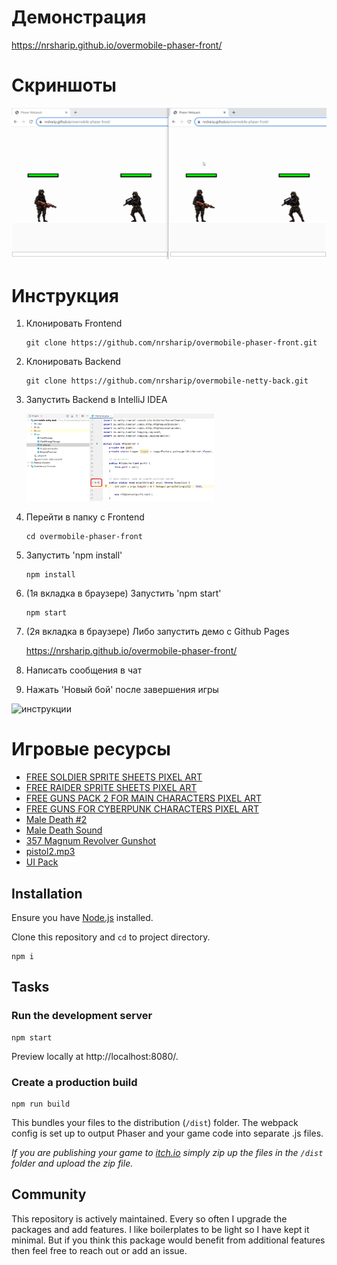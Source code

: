# Демонстрация

https://nrsharip.github.io/overmobile-phaser-front/

# Скриншоты

![запуск](docs/run-1.gif)

# Инструкция

1. Клонировать Frontend

   ```
   git clone https://github.com/nrsharip/overmobile-phaser-front.git
   ```
2. Клонировать Backend

   ```
   git clone https://github.com/nrsharip/overmobile-netty-back.git
   ```
3. Запустить Backend в IntelliJ IDEA

   <img src="docs/intellij.png" width="300">

5. Перейти в папку с Frontend

   ```
   cd overmobile-phaser-front
   ```

6. Запустить 'npm install'

   ```
   npm install
   ```
7. (1я вкладка в браузере) Запустить 'npm start'

   ```
   npm start
   ```

8. (2я вкладка в браузере) Либо запустить демо с Github Pages

   https://nrsharip.github.io/overmobile-phaser-front/

9. Написать сообщения в чат

10. Нажать 'Новый бой' после завершения игры

![инструкции](docs/run-2.gif)

# Игровые ресурсы

- [FREE SOLDIER SPRITE SHEETS PIXEL ART](https://craftpix.net/freebies/free-soldier-sprite-sheets-pixel-art/)
- [FREE RAIDER SPRITE SHEETS PIXEL ART](https://craftpix.net/freebies/free-raider-sprite-sheets-pixel-art/)
- [FREE GUNS PACK 2 FOR MAIN CHARACTERS PIXEL ART](https://craftpix.net/freebies/free-guns-pack-2-for-main-characters-pixel-art/)
- [FREE GUNS FOR CYBERPUNK CHARACTERS PIXEL ART](https://craftpix.net/freebies/free-guns-for-cyberpunk-characters-pixel-art/)
- [Male Death #2](https://freesound.org/people/AUDACITIER/sounds/632243/)
- [Male Death Sound](https://freesound.org/people/HighPixel/sounds/554443/)
- [357 Magnum Revolver Gunshot](https://freesound.org/people/Shark_Anthony/sounds/683186/)
- [pistol2.mp3](https://freesound.org/people/senitiel/sounds/220612/)
- [UI Pack](https://kenney.nl/assets/ui-pack)

## Installation

Ensure you have [Node.js](https://nodejs.org) installed.

Clone this repository and `cd` to project directory.

```
npm i
```

## Tasks

### Run the development server

```
npm start
```

Preview locally at http://localhost:8080/.

### Create a production build

```
npm run build
```

This bundles your files to the distribution (`/dist`) folder. The webpack config is set up to output Phaser and your game code into separate .js files.

_If you are publishing your game to [itch.io](https://itch.io) simply zip up the files in the `/dist` folder and upload the zip file._

## Community

This repository is actively maintained. Every so often I upgrade the packages and add features. I like boilerplates to be light so I have kept it minimal. But if you think this package would benefit from additional features then feel free to reach out or add an issue.
